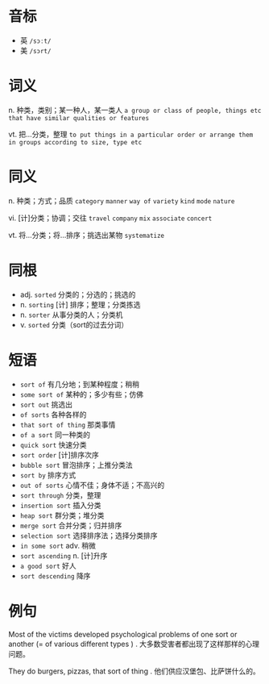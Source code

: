 # 音标

- 英 `/sɔːt/`
- 美 `/sɔrt/`

# 词义

n. 种类，类别；某一种人，某一类人
`a group or class of people, things etc that have similar qualities or features`

vt. 把…分类，整理
`to put things in a particular order or arrange them in groups according to size, type etc`

# 同义

n. 种类；方式；品质
`category` `manner` `way of` `variety` `kind` `mode` `nature`

vi. [计]分类；协调；交往
`travel` `company` `mix` `associate` `concert`

vt. 将…分类；将…排序；挑选出某物
`systematize`

# 同根

- adj. `sorted` 分类的；分选的；挑选的
- n. `sorting` [计] 排序；整理；分类拣选
- n. `sorter` 从事分类的人；分类机
- v. `sorted` 分类（sort的过去分词）

# 短语

- `sort of` 有几分地；到某种程度；稍稍
- `some sort of` 某种的；多少有些；仿佛
- `sort out` 挑选出
- `of sorts` 各种各样的
- `that sort of thing` 那类事情
- `of a sort` 同一种类的
- `quick sort` 快速分类
- `sort order` [计]排序次序
- `bubble sort` 冒泡排序；上推分类法
- `sort by` 排序方式
- `out of sorts` 心情不佳；身体不适；不高兴的
- `sort through` 分类，整理
- `insertion sort` 插入分类
- `heap sort` 群分类；堆分类
- `merge sort` 合并分类；归并排序
- `selection sort` 选择排序法；选择分类排序
- `in some sort` adv. 稍微
- `sort ascending` n. [计]升序
- `a good sort` 好人
- `sort descending` 降序

# 例句

Most of the victims developed psychological problems of one sort or another (= of various different types ) .
大多数受害者都出现了这样那样的心理问题。

They do burgers, pizzas, that sort of thing .
他们供应汉堡包、比萨饼什么的。


